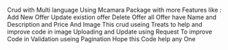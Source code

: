 Crud with Multi language Using Mcamara Package
with more Features like :
Add New Offer 
Update existion offer
Delete Offer 
all Offer have Name and Description and Price And Image 
This crud useing Treats to help and improve code in image Uploading and Update
using Request To improve Code in Validation 
useing Pagination
Hope this Code help any One 
